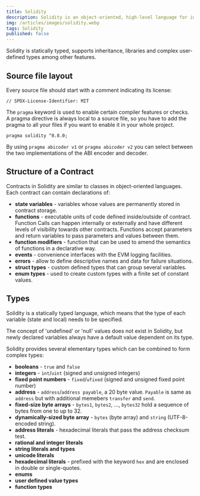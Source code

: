 ```yaml
---
title: Solidity
description: Solidity is an object-oriented, high-level language for implementing smart contracts. Influenced by C++, Python and JavaScript, is a curly-bracket language and is designed to target the Ethereum Virtual Machine (EVM).
img: /articles/images/solidity.webp
tags: Solidity
published: false
---
```


Solidity is statically typed, supports inheritance, libraries and complex user-defined types among other features.

## Source file layout

Every source file should start with a comment indicating its license:

```solidity
// SPDX-License-Identifier: MIT
```

The `pragma` keyword is used to enable certain compiler features or checks. A pragma directive is always local to a source file, so you have to add the pragma to all your files if you want to enable it in your whole project.

```solidity
pragma solidity ^0.8.0;
```

By using `pragma abicoder v1` or `pragma abicoder v2` you can select between the two implementations of the ABI encoder and decoder.

## Structure of a Contract

Contracts in Solidity are similar to classes in object-oriented languages. Each contract can contain declarations of:

- **state variables** - variables whose values are permanently stored in contract storage.
- **functions** - executable units of code defined inside/outside of contract. Function Calls can happen internally or externally and have different levels of visibility towards other contracts. Functions accept parameters and return variables to pass parameters and values between them.
- **function modifiers** - function that can be used to amend the semantics of functions in a declarative way.
- **events** - convenience interfaces with the EVM logging facilities.
- **errors** - allow to define descriptive names and data for failure situations.
- **struct types** - custom defined types that can group several variables.
- **enum types** - used to create custom types with a finite set of constant values.

## Types

Solidity is a statically typed language, which means that the type of each variable (state and local) needs to be specified.

The concept of 'undefined' or 'null' values does not exist in Solidity, but newly declared variables always have a default value dependent on its type.

Solidity provides several elementary types which can be combined to form complex types:

- **booleans** - `true` and `false`
- **integers** - `int`/`uint` (signed and unsigned integers)
- **fixed point numbers** - `fixed`/`ufixed` (signed and unsigned fixed point number)
- **address** - `address`/`address payable`, a 20 byte value. `Payable` is same as `address` but with additional memebers `transfer` and `send`.
- **fixed-size byte arrays** - `bytes1`, `bytes2`, ..., `bytes32` hold a sequence of bytes from one to up to 32.
- **dynamically-sized byte array** - `bytes` (byte array) and `string` (UTF-8-encoded string).
- **address literals** - hexadecimal literals that pass the address checksum test.
- **rational and integer literals**
- **string literals and types**
- **unicode literals**
- **hexadecimal literals** - prefixed with the keyword `hex` and are enclosed in double or single-quotes.
- **enums**
- **user defined value types**
- **function types**
